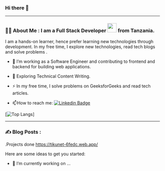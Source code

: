 ### Hi there 👋



---

### :man_technologist: About Me : I am a Full Stack Developer <img src="https://media.giphy.com/media/WUlplcMpOCEmTGBtBW/giphy.gif" width="30"> from Tanzania.
 I am a hands-on learner, hence prefer learning new technologies through development. In my free time, I explore new technologies, read tech blogs and solve problems .


- :telescope: I’m working as a Software Engineer and contributing to frontend and backend for building web applications.

- :seedling: Exploring Technical Content Writing.

- :zap: In my free time, I solve problems on GeeksforGeeks and read tech articles.

- :mailbox:How to reach me: [![Linkedin Badge](https://img.shields.io/badge/-kakbar-blue?style=flat&logo=Linkedin&logoColor=white)](https://www.linkedin.com/in/brian-lema-3b731920b/)

[![Top Langs](https://github-readme-stats.vercel.app/api/top-langs/?username=b-lemy&layout=compact)]

---


### :writing_hand: Blog Posts :
 .Projects done https://tikunet-6fedc.web.app/


Here are some ideas to get you started:

- 🔭 I’m currently working on ...
<!--     - 🌱 I’m currently learning ...
- 👯 I’m looking to collaborate on ...
- 🤔 I’m looking for help with ...
- 💬 Ask me about ...
- 📫 How to reach me: ...
- 😄 Pronouns: ...
- ⚡ Fun fact: ... -->

